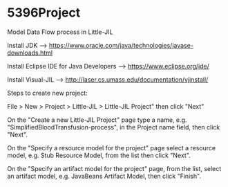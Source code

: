 # 5396Project
Model Data Flow process in Little-JIL

Install JDK --> https://www.oracle.com/java/technologies/javase-downloads.html

Install Eclipse IDE for Java Developers --> https://www.eclipse.org/ide/

Install Visual-JIL --> http://laser.cs.umass.edu/documentation/vjinstall/

Steps to create new project:

File > New > Project > Little-JIL > Little-JIL Project" then click "Next"

On the "Create a new Little-JIL Project" page type a name, e.g. "SimplifiedBloodTransfusion-process", in the Project name field, then click "Next".

On the "Specify a resource model for the project" page select a resource model, e.g. Stub Resource Model, from the list then click "Next".

On the "Specify an artifact model for the project" page, from the list, select an artifact model, e.g. JavaBeans Artifact Model, then click "Finish".
